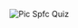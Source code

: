 ![Pic Spfc Quiz](https://user-images.githubusercontent.com/54212138/106337227-6debe480-626f-11eb-9b11-19080a7560fe.png)
